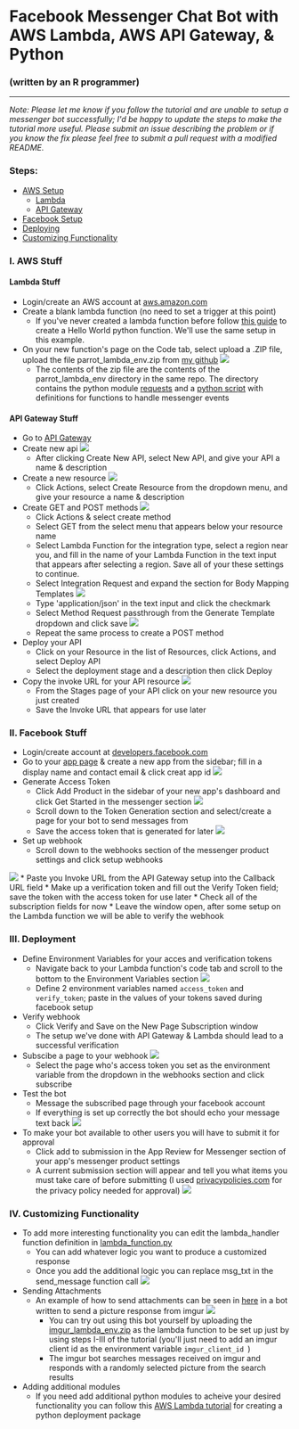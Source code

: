 # Facebook Messenger Chat Bot with AWS Lambda, AWS API Gateway, & Python
### (written by an R programmer)

****************

_Note: Please let me know if you follow the tutorial and are unable to setup a messenger bot successfully; I'd be happy to update the steps to make the tutorial more useful. Please submit an issue describing the problem or if you know the fix please feel free to submit a pull request with a modified README._

### Steps:

  * [AWS Setup](#i-aws-stuff)
  	* [Lambda](#lambda-stuff)
  	* [API Gateway](#api-gateway)
  * [Facebook Setup](#ii-facebook-stuff)
  * [Deploying](#iii-deployment)
  * [Customizing Functionality](#iv-customizing-functionality)


### I. AWS Stuff
#### Lambda Stuff
* Login/create an AWS account at [aws.amazon.com](https://aws.amazon.com/)
* Create a blank lambda function (no need to set a trigger at this point)
   * If you've never created a lambda function before follow [this guide](http://docs.aws.amazon.com/lambda/latest/dg/get-started-create-function.html) to create a Hello World python function.  We'll use the same setup in this example.
* On your new function's page on the Code tab, select upload a .ZIP file, upload the file parrot\_lambda\_env.zip from [my github](https://github.com/AdamSpannbauer/aws_python_messenger)
<img src="images/upload_zip.png"></img>
  * The contents of the zip file are the contents of the parrot\_lambda\_env directory in the same repo.  The directory contains the python module [requests]() and a [python script](https://github.com/AdamSpannbauer/aws_python_messenger/blob/master/parrot_lambda_env/lambda_function.py) with definitions for functions to handle messenger events

#### API Gateway Stuff
* Go to [API Gateway](https://console.aws.amazon.com/apigateway) 
* Create new api
<img src="images/click_create_api.png"></img>
   * After clicking Create New API, select New API, and give your API a name & description
* Create a new resource
<img src="images/click_create_resource.png"></img>
   * Click Actions, select Create Resource from the dropdown menu, and give your resource a name & description
* Create GET and POST methods
<img src="images/click_create_method.png"></img>
	* Click Actions & select create method
	* Select GET from the select menu that appears below your resource name
	* Select Lambda Function for the integration type, select a region near you, and fill in the name of your Lambda Function in the text input that appears after selecting a region.  Save all of your these settings to continue.
	* Select Integration Request and expand the section for Body Mapping Templates
<img src="images/click_integration_request.png"></img>
	* Type 'application/json' in the text input and click the checkmark
	* Select Method Request passthrough from the Generate Template dropdown and click save
<img src="images/select_method_request_passthrough.png"></img>
	* Repeat the same process to create a POST method
* Deploy your API
	* Click on your Resource in the list of Resources, click Actions, and select Deploy API
	* Select the deployment stage and a description then click Deploy
* Copy the invoke URL for your API resource
<img src="images/copy_invoke_url.png"></img>
	* From the Stages page of your API click on your new resource you just created
	* Save the Invoke URL that appears for use later

### II. Facebook Stuff
* Login/create account at [developers.facebook.com](https://developers.facebook.com)
* Go to your [app page](https://developers.facebook.com/apps) & create a new app from the sidebar; fill in a display name and contact email & click creat app id
<img src="images/create_new_app.png"></img>
* Generate Access Token
	* Click Add Product in the sidebar of your new app's dashboard and click Get Started in the messenger section
<img src="images/add_product.png"></img>
	* Scroll down to the Token Generation section and select/create a page for your bot to send messages from
	* Save the access token that is generated for later
<img src="images/token_generation.png"></img>
* Set up webhook
	* Scroll down to the webhooks section of the messenger product settings and click setup webhooks
<img src="images/webhook_setup.png">
	* Paste you Invoke URL from the API Gateway setup into the Callback URL field
	* Make up a verification token and fill out the Verify Token field; save the token with the access token for use later
	* Check all of the subscription fields for now
	* Leave the window open, after some setup on the Lambda function we will be able to verify the webhook

### III. Deployment
* Define Environment Variables for your acces and verification tokens
	* Navigate back to your Lambda function's code tab and scroll to the bottom to the Environment Variables section
<img src="images/environment_vars.png"></img>
	* Define 2 environment variables named `access_token` and `verify_token`; paste in the values of your tokens saved during facebook setup
* Verify webhook
	* Click Verify and Save on the New Page Subscription window
	* The setup we've done with API Gateway & Lambda should lead to a successful verification
* Subscibe a page to your webhook 
<img src="images/subscribe_page.png"></img>
	* Select the page who's access token you set as the environment variable from the dropdown in the webhooks section and click subscribe
* Test the bot
	* Message the subscribed page through your facebook account
	* If everything is set up correctly the bot should echo your message text back
<img src="images/test_msg.png"></img>
* To make your bot available to other users you will have to submit it for approval
	* Click add to submission in the App Review for Messenger section of your app's messenger product settings 
	* A current submission section will appear and tell you what items you must take care of before submitting (I used [privacypolicies.com](http://privacypolicies.com) for the privacy policy needed for approval)
<img src="images/submit_for_approval.png"></img>

### IV. Customizing Functionality
* To add more interesting functionality you can edit the lambda\_handler function definition in [lambda\_function.py](https://github.com/AdamSpannbauer/aws_python_messenger/blob/master/parrot_lambda_env/lambda_function.py)
	* You can add whatever logic you want to produce a customized response 
	* Once you add the additional logic you can replace msg\_txt in the send\_message function call
<img src="images/lambda_handler.png"></img>
* Sending Attachments
	* An example of how to send attachments can be seen in [here](https://github.com/AdamSpannbauer/aws_python_messenger/tree/master/imgur_lambda_env/lambda_function.py) in a bot written to send a picture response from imgur
<img src="images/send_attachment.png"></img>
		* You can try out using this bot yourself by uploading the [imgur\_lambda\_env.zip](https://github.com/AdamSpannbauer/aws_python_messenger/blob/master/imgur_lambda_env.zip) as the lambda function to be set up just by using steps I-III of the tutorial (you'll just need to add an imgur client id as the environment variable `imgur_client_id `)
		* The imgur bot searches messages received on imgur and responds with a randomly selected picture from the search results
* Adding additional modules
	* If you need add additional python modules to acheive your desired functionality you can follow this [AWS Lambda tutorial](http://docs.aws.amazon.com/lambda/latest/dg/lambda-python-how-to-create-deployment-package.html) for creating a python deployment package
